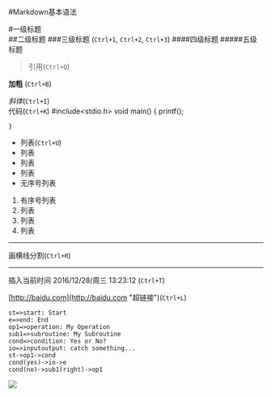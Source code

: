 #Markdown基本语法


#一级标题	
##二级标题
###三级标题 
(`Ctrl+1`, `Ctrl+2`, `Ctrl+3`)
####四级标题
#####五级标题

> 引用(`Ctrl+Q`)

**加粗** (`Ctrl+B`)

*斜体*(`Ctrl+I`)
​    
    代码(`Ctrl+K`)
    #include<stdio.h>
    void main()
    {
    	printf();
    
    }

- 列表(`Ctrl+U`)
- 列表
- 列表
- 列表
- 无序号列表

1. 有序号列表
2. 列表
3. 列表
4. 列表


----------
画横线分割(`Ctrl+R`)

----------

插入当前时间
2016/12/28/周三 13:23:12 (`Ctrl+T`)

[http://baidu.com](http://baidu.com "超链接")(`Ctrl+L`)




```flow
st=>start: Start
e=>end: End
op1=>operation: My Operation
sub1=>subroutine: My Subroutine
cond=>condition: Yes or No?
io=>inputoutput: catch something...
st->op1->cond
cond(yes)->io->e
cond(no)->sub1(right)->op1
```
![](1.jpg)